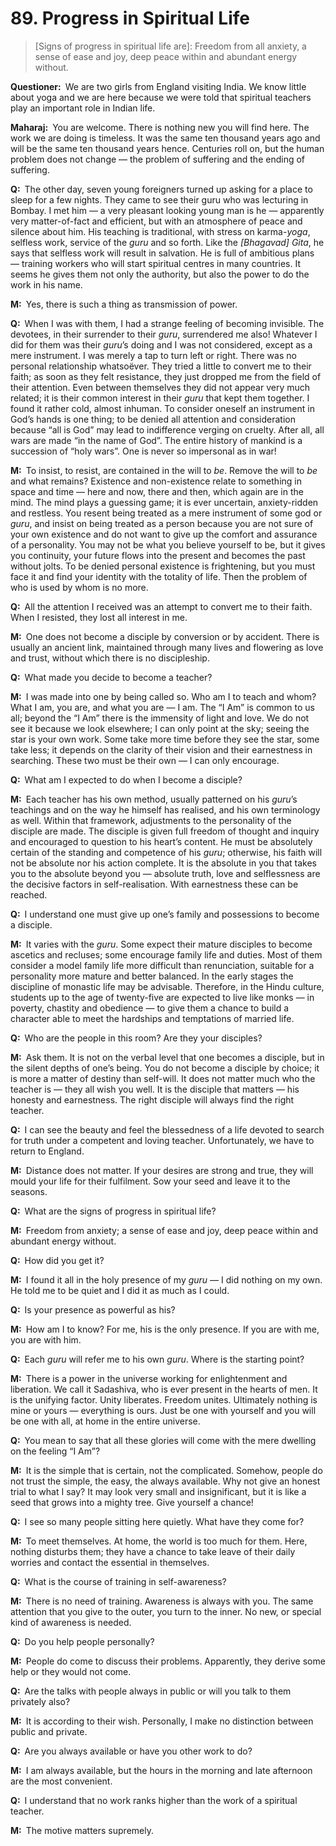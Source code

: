 # 89. Progress in Spiritual Life

>[Signs of progress in spiritual life are]: Freedom from all anxiety, a sense 
of ease and joy, deep peace within and abundant energy without.

**Questioner:**&ensp;We are two girls from England visiting India. We know 
little about <span data-tippy-content="One of the six systems of the Hindu 
philosophy (from <em>yoj</em>, to yoke or join). <em>Yoga</em> teaches the 
means by which the individual spirit (<em>jivatma</em>) can be joined or 
united with the universal spirit (<em>Paramatma</em>).">yoga</span> and we are 
here because we were told that spiritual teachers play an important role in 
Indian life.

**Maharaj:**&ensp;You are welcome. There is nothing new you will find here. 
The work we are doing is timeless. It was the same ten thousand years ago and 
will be the same ten thousand years hence. Centuries roll on, but the human 
problem does not change — the problem of suffering and the ending of suffering.

**Q:**&ensp;The other day, seven young foreigners turned up asking for a place 
to sleep for a few nights. They came to see their <span 
data-tippy-content="Spiritual teacher, preceptor.">guru</span> who was 
lecturing in Bombay. I met him — a very pleasant looking young man is he — 
apparently very matter-of-fact and efficient, but with an atmosphere of peace 
and silence about him. His teaching is traditional, with stress on <span 
data-tippy-content="Action or “the fruits of action”. <em>Karma</em> is of 
three kinds: <em>sanchita</em> (accumulated from previous births), 
<em>prarabdha</em> (portion of the past <em>karma</em> to be worked out in the 
present life) and <em>agami</em> (the current <em>karma</em> the result of 
which will fructify in future).">karma</span>-*yoga*, selfless work, service 
of the *guru* and so forth. Like the *[Bhagavad] Gita*, he says that selfless 
work will result in salvation. He is full of ambitious plans — training 
workers who will start spiritual centres in many countries. It seems he gives 
them not only the authority, but also the power to do the work in his name.

**M:**&ensp;Yes, there is such a thing as transmission of power.

**Q:**&ensp;When I was with them, I had a strange feeling of becoming invisible. The devotees, in their surrender to their *guru*, surrendered me also! Whatever I did for them was their *guru*’s doing and I was not considered, except as a mere instrument. I was merely a tap to turn left or right. There was no personal relationship whatsoëver. They tried a little to convert me to their faith; as soon as they felt resistance, they just dropped me from the field of their attention. Even between themselves they did not appear very much related; it is their common interest in their *guru* that kept them together. I found it rather cold, almost inhuman. To consider oneself an instrument in God’s hands is one thing; to be denied all attention and consideration because “all is God” may lead to indifference verging on cruelty. After all, all wars are made “in the name of God”. The entire history of mankind is a succession of “holy wars”. One is never so impersonal as in war!

**M:**&ensp;To insist, to resist, are contained in the will to *be*. Remove 
the will to *be* and what remains? Existence and non-existence relate to 
something in space and time — here and now, there and then, which again are in 
the mind. The mind plays a guessing game; it is ever uncertain, anxiety-ridden 
and restless. You resent being treated as a mere instrument of some god or 
*guru*, and insist on being treated as a person because you are not sure of 
your own existence and do not want to give up the comfort and assurance of a 
personality. You may not be what you believe yourself to be, but it gives you 
continuity, your future flows into the present and becomes the past without 
jolts. To be denied personal existence is frightening, but you must face it 
and find your identity with the totality of life. Then the problem of who is 
used by whom is no more.

**Q:**&ensp;All the attention I received was an attempt to convert me to their 
faith. When I resisted, they lost all interest in me.

**M:**&ensp;One does not become a disciple by conversion or by accident. There 
is usually an ancient link, maintained through many lives and flowering as 
love and trust, without which there is no discipleship.

**Q:**&ensp;What made you decide to become a teacher?

**M:**&ensp;I was made into one by being called so. Who am I to teach and 
whom? What I am, you are, and what you are — I am. The “I Am” is common to us 
all; beyond the “I Am” there is the immensity of light and love. We do not see 
it because we look elsewhere; I can only point at the sky; seeing the star is 
your own work. Some take more time before they see the star, some take less; 
it depends on the clarity of their vision and their earnestness in searching. 
These two must be their own — I can only encourage.

**Q:**&ensp;What am I expected to do when I become a disciple?

**M:**&ensp;Each teacher has his own method, usually patterned on his *guru*’s 
teachings and on the way he himself has realised, and his own terminology as 
well. Within that framework, adjustments to the personality of the disciple 
are made. The disciple is given full freedom of thought and inquiry and 
encouraged to question to his heart’s content. He must be absolutely certain 
of the standing and competence of his *guru*; otherwise, his faith will not be 
absolute nor his action complete. It is the absolute in you that takes you to 
the absolute beyond you — absolute truth, love and selflessness are the 
decisive factors in self-realisation. With earnestness these can be reached.

**Q:**&ensp;I understand one must give up one’s family and possessions to 
become a disciple.

**M:**&ensp;It varies with the *guru*. Some expect their mature disciples to 
become ascetics and recluses; some encourage family life and duties. Most of 
them consider a model family life more difficult than renunciation, suitable 
for a personality more mature and better balanced. In the early stages the 
discipline of monastic life may be advisable. Therefore, in the Hindu culture, 
students up to the age of twenty-five are expected to live like monks — in 
poverty, chastity and obedience — to give them a chance to build a character 
able to meet the hardships and temptations of married life.

**Q:**&ensp;Who are the people in this room? Are they your disciples?

**M:**&ensp;Ask them. It is not on the verbal level that one becomes a 
disciple, but in the silent depths of one’s being. You do not become a 
disciple by choice; it is more a matter of destiny than self-will. It does not 
matter much who the teacher is — they all wish you well. It is the disciple 
that matters — his honesty and earnestness. The right disciple will always 
find the right teacher.

**Q:**&ensp;I can see the beauty and feel the blessedness of a life devoted to 
search for truth under a competent and loving teacher. Unfortunately, we have 
to return to England.

**M:**&ensp;Distance does not matter. If your desires are strong and true, 
they will mould your life for their fulfilment. Sow your seed and leave it to 
the seasons.

**Q:**&ensp;What are the signs of progress in spiritual life?

**M:**&ensp;Freedom from anxiety; a sense of ease and joy, deep peace within 
and abundant energy without.

**Q:**&ensp;How did you get it?

**M:**&ensp;I found it all in the holy presence of my *guru* — I did nothing 
on my own. He told me to be quiet and I did it as much as I could.

**Q:**&ensp;Is your presence as powerful as his?

**M:**&ensp;How am I to know? For me, his is the only presence. If you are 
with me, you are with him.

**Q:**&ensp;Each *guru* will refer me to his own *guru*. Where is the starting 
point?

**M:**&ensp;There is a power in the universe working for enlightenment and 
liberation. We call it <span data-tippy-content="The perpetual beatitude, ever 
prosperous.">Sadashiva</span>, who is ever present in the hearts of men. It is 
the unifying factor. Unity liberates. Freedom unites. Ultimately nothing is 
mine or yours — everything is ours. Just be one with yourself and you will be 
one with all, at home in the entire universe.

**Q:**&ensp;You mean to say that all these glories will come with the mere 
dwelling on the feeling “I Am”?

**M:**&ensp;It is the simple that is certain, not the complicated. Somehow, 
people do not trust the simple, the easy, the always available. Why not give 
an honest trial to what I say? It may look very small and insignificant, but 
it is like a seed that grows into a mighty tree. Give yourself a chance!

**Q:**&ensp;I see so many people sitting here quietly. What have they come for?

**M:**&ensp;To meet themselves. At home, the world is too much for them. Here, 
nothing disturbs them; they have a chance to take leave of their daily worries 
and contact the essential in themselves.

**Q:**&ensp;What is the course of training in self-awareness?

**M:**&ensp;There is no need of training. Awareness is always with you. The 
same attention that you give to the outer, you turn to the inner. No new, or 
special kind of awareness is needed.

**Q:**&ensp;Do you help people personally?

**M:**&ensp;People do come to discuss their problems. Apparently, they derive 
some help or they would not come.

**Q:**&ensp;Are the talks with people always in public or will you talk to 
them privately also?

**M:**&ensp;It is according to their wish. Personally, I make no distinction 
between public and private.

**Q:**&ensp;Are you always available or have you other work to do?

**M:**&ensp;I am always available, but the hours in the morning and late 
afternoon are the most convenient.

**Q:**&ensp;I understand that no work ranks higher than the work of a 
spiritual teacher.

**M:**&ensp;The motive matters supremely.


<script>
export default {
  props: ["slot-key"],
  mounted () {
    tippy("[data-tippy-content]", {allowHTML: true});
  }
}
</script>
